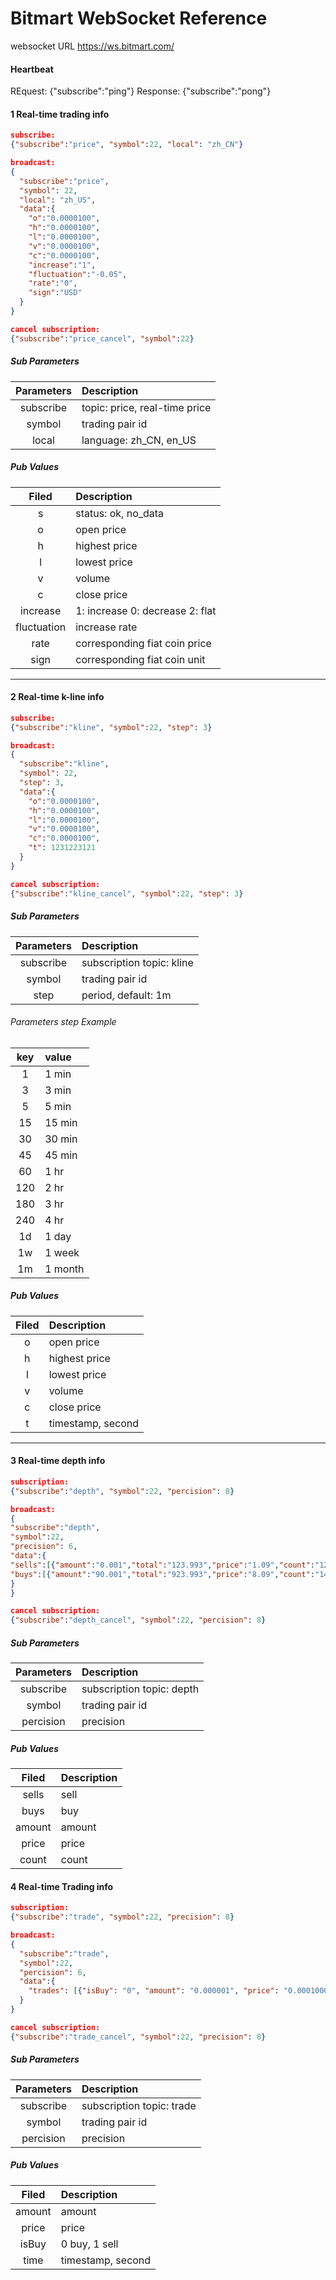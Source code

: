 # Bitmart WebSocket Reference

websocket URL https://ws.bitmart.com/

#### Heartbeat
REquest: {"subscribe":"ping"}
Response: {"subscribe":"pong"}


#### 1 Real-time trading info


```json
subscribe:
{"subscribe":"price", "symbol":22, "local": "zh_CN"}

broadcast:
{
  "subscribe":"price",
  "symbol": 22,
  "local": "zh_US",
  "data":{
    "o":"0.0000100",
    "h":"0.0000100",
    "l":"0.0000100",
    "v":"0.0000100",
    "c":"0.0000100",
    "increase":"1",
    "fluctuation":"-0.05",
    "rate":"0",
    "sign":"USD"
  }
}

cancel subscription:
{"subscribe":"price_cancel", "symbol":22}

```
##### Sub Parameters
| Parameters | Description |
|:-------------:|:-------------|
|subscribe    | topic: price, real-time price
|symbol       | trading pair id
|local    | language: zh_CN, en_US



##### Pub Values
| Filed | Description |
|:-------------:|:-------------|
|s | status: ok, no_data
|o | open price
|h | highest price
|l | lowest price
|v | volume
|c | close price
|increase | 1: increase 0: decrease 2: flat
|fluctuation | increase rate
|rate | corresponding fiat coin price
|sign | corresponding fiat coin unit






---------



#### 2 Real-time k-line info

```json
subscribe:
{"subscribe":"kline", "symbol":22, "step": 3}

broadcast:
{
  "subscribe":"kline",
  "symbol": 22,
  "step": 3,
  "data":{
    "o":"0.0000100",
    "h":"0.0000100",
    "l":"0.0000100",
    "v":"0.0000100",
    "c":"0.0000100",
    "t": 1231223121
  }
}

cancel subscription:
{"subscribe":"kline_cancel", "symbol":22, "step": 3}

```
##### Sub Parameters
| Parameters | Description |
|:-------------:|:-------------|
|subscribe    | subscription topic: kline
|symbol       | trading pair id
|step    | period, default: 1m

###### Parameters step Example
| key | value |
|:-------------:|:-------------|
|1  | 1 min |
|3  | 3 min |
|5  | 5 min |
|15 | 15 min |
|30 | 30 min |
|45 | 45 min |
|60 | 1 hr |
|120    | 2 hr |
|180    | 3 hr |
|240    | 4 hr |
|1d | 1 day |
|1w | 1 week |
|1m | 1 month |

##### Pub Values
| Filed | Description |
|:-------------:|:-------------|
|o | open price
|h | highest price
|l | lowest price
|v | volume
|c | close price
|t | timestamp, second









---------




#### 3 Real-time depth info

```json
subscription:
{"subscribe":"depth", "symbol":22, "percision": 8}

broadcast:
{
"subscribe":"depth",
"symbol":22,
"precision": 6,
"data":{
"sells":[{"amount":"0.001","total":"123.993","price":"1.09","count":"12","positions":"12"}],
"buys":[{"amount":"90.001","total":"923.993","price":"8.09","count":"14","positions":"32"}]
}
}

cancel subscription:
{"subscribe":"depth_cancel", "symbol":22, "percision": 8}

```
##### Sub Parameters
| Parameters | Description |
|:-------------:|:-------------|
|subscribe    | subscription topic: depth
|symbol       | trading pair id
|percision    | precision


##### Pub Values
| Filed | Description |
|:-------------:|:-------------|
|sells | sell
|buys | buy
|amount | amount
|price | price
|count | count





#### 4 Real-time Trading info

```json
subscription:
{"subscribe":"trade", "symbol":22, "precision": 8}

broadcast:
{
  "subscribe":"trade",
  "symbol":22,
  "percision": 6,
  "data":{
    "trades": [{"isBuy": "0", "amount": "0.000001", "price": "0.0001000", "time": 13333333}]
  }
}

cancel subscription:
{"subscribe":"trade_cancel", "symbol":22, "precision": 8}

```
##### Sub Parameters
| Parameters | Description |
|:-------------:|:-------------|
|subscribe    | subscription topic: trade
|symbol       | trading pair id
|percision    | precision


##### Pub Values
| Filed | Description |
|:-------------:|:-------------|
|amount| amount
|price | price
|isBuy| 0 buy, 1 sell
|time| timestamp, second




